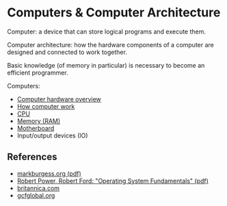 # Computers & Computer Architecture

Computer: a device that can store logical programs and execute them.

Computer architecture: how the hardware components of a computer are designed and connected to work together.

Basic knowledge (of memory in particular) is necessary to become an efficient programmer.

Computers:
- [Computer hardware overview](./hardware.md)
- [How computer work](./computer.md)
- [CPU](./cpu.md)
- [Memory (RAM)](./memory.md)
- [Motherboard](./motherboard.md)
- Input/output devices (IO)

## References
- [markburgess.org (pdf)](http://markburgess.org/os/os.pdf)
- [Robert Power, Robert Ford: "Operating System Fundamentals" (pdf)](https://citeseerx.ist.psu.edu/viewdoc/download?doi=10.1.1.464.682&rep=rep1&type=pdf)
- [britannica.com](https://www.britannica.com/technology/computer)
- [gcfglobal.org](https://edu.gcfglobal.org/en/computerbasics/inside-a-computer/1/)
